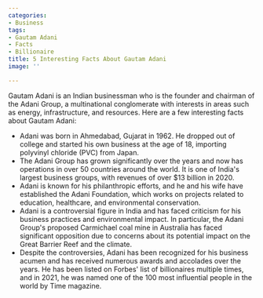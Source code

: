```yaml
---
categories:
- Business
tags:
- Gautam Adani
- Facts
- Billionaire
title: 5 Interesting Facts About Gautam Adani
image: ''

---
```

Gautam Adani is an Indian businessman who is the founder and chairman of the Adani Group, a multinational conglomerate with interests in areas such as energy, infrastructure, and resources. Here are a few interesting facts about Gautam Adani:

* Adani was born in Ahmedabad, Gujarat in 1962. He dropped out of college and started his own business at the age of 18, importing polyvinyl chloride (PVC) from Japan.
* The Adani Group has grown significantly over the years and now has operations in over 50 countries around the world. It is one of India's largest business groups, with revenues of over $13 billion in 2020.
* Adani is known for his philanthropic efforts, and he and his wife have established the Adani Foundation, which works on projects related to education, healthcare, and environmental conservation.
* Adani is a controversial figure in India and has faced criticism for his business practices and environmental impact. In particular, the Adani Group's proposed Carmichael coal mine in Australia has faced significant opposition due to concerns about its potential impact on the Great Barrier Reef and the climate.
* Despite the controversies, Adani has been recognized for his business acumen and has received numerous awards and accolades over the years. He has been listed on Forbes' list of billionaires multiple times, and in 2021, he was named one of the 100 most influential people in the world by Time magazine.